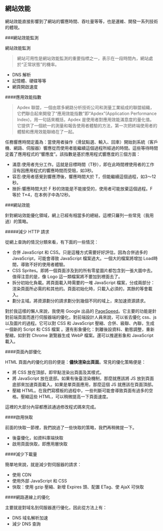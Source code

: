 網站效能
---

網站效能直接影響到了網站的響應時間、吞吐量等等，也是運維、開發一系列技術的體現。

###網站效能監測

網站效能監測

> 網站可用性是網站效能監測的重要指標之一，表示在一段時間內，網站處於“正常狀態”的機率。

 - DNS 解析
 - 記憶體、硬碟等等
 - 網頁開啟速度

####應用效能指數

> Apdex 聯盟，一個由眾多網路分析技術公司和測量工業組成的聯盟組織，它們聯合起來開發了“應用效能指數”即“Apdex”(Application Performance Index)，用一句話來概括，Apdex 是使用者對應用效能滿意度的量化值。它提供了一個統一的測量和報告使用者體驗的方法，第一次把終端使用者的體驗和應用效能聯絡在了一起。

任務響應時間定義為：當使用者操作（滑鼠點選、輸入、回車）開始到系統（客戶機、網路、伺服器）響應從而使用者能繼續這個過程所經過的時間。這些等待時間定義了應用程式的“響應度”。該指數是基於應用程式響應度的三個方面：

 - 滿意:使用者充分工作。這就是目標時間（T秒），即在此時間裡使用者的工作沒有因應用程式的響應時間而受阻，如3秒。
 - 容忍:使用者感覺到響應滯後，響應時間大於 T，但能繼續這個過程，如3～12秒。
 - 挫折:響應時間大於 F 秒的效能是不能接受的，使用者可能放棄這個過程。F 等於 T×4，在本例子中為12秒。


###網站效能

針對網站效能優化領域，網上已經有相當多的總結，這裡只羅列一些常見（我用過）的策略。

#####減少 HTTP 請求

從網上查詢的情況分類來看，有下面的一些情況：

 - 合併 JavaScript 和 CSS。只是這種方式需要好好評估，因為合併過多的 JavaScript，可能會導致 JavaScript 檔案過大。一個大的檔案將增加 Load時間，導致不好的使用者體驗。
 - CSS Sprites。即將一個頁面涉及到的所有零星圖片都包含到一張大圖中去。值得注意的是，像 Logo 這一類檔案將不要加到裡面去了。
 - 拆分初始化負載。將頁面載入時需要的一堆 JavaScript 檔案，分成兩部分：渲染頁面所必需的和其他的。頁面初始化時，只載入必須的，其餘的等會載入。
 - 劃分主域。將資源劃分的請求劃分到幾個不同的域上，來加速資源請求。

對於我這樣的懶人來說，我使用 Google 出品的 [PageSpeed](https://developers.google.com/speed/pagespeed/?hl=zh-CN)。它主要的功能是針對前端頁面而進行伺服器端的優化，對前端設計人員來說，可以省去優化 css、js 以及圖片的過程。它可以對 CSS 和 JavaScript 壓縮、合併、級聯、內聯，生成一個新的 Script 和 CSS 檔案 。還有影象優化：剝離後設資料、動態調整，重新壓縮，如針對 Chrome 瀏覽器生成 WebP 檔案。還可以推遲影象和 JavaScript 載入。

####頁面內部優化

HTML 頁面內的優化的目的便是：**儘快渲染出頁面**。常見的優化策略便是：

 - 將 CSS 放在頂部，即早點渲染出頁面及其樣式。
 - 將 JavaScript 放在底部。如果有後臺渲染機制，那麼就應該將 JS 放到頁面底部來加速頁面載入。如果是單頁面應用，那麼這個 JS 就應該在頁面頂部。
 - 壓縮 HTML。在我們寫模板的過程中，一些判斷可能會導致頁面有過多的空格。壓縮這些 HTML，可以稍微提高一下頁面速度。

這裡的大部分內容都應該通過修改程式碼來完成。

####啟用快取

前面的快取一節裡，我們說過了一些快取的策略，我們再稍微提一下。

 - 後臺優化，如資料庫端快取
 - 啟用頁面快取，即應用層快取

####減少下載量

簡單地來說，就是減少對伺服器的請求：

 - 使用 CDN
 - 使用外部 JavaScript 和 CSS
 - 快取：使用 gzip 壓縮、新增 Expires 頭、配置 ETag、使 AjaX 可快取

####網路連線上的優化

主要就是對域名到伺服器進行優化，因此從方法上有：

 - DNS 域名解析加速
 - 減少 DNS 查詢
